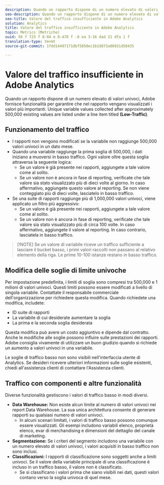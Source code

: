 ```yaml
---
description: Quando un rapporto dispone di un numero elevato di valori univoci, Adobe fornisce funzionalità per garantire che nel rapporto vengano visualizzati i valori più importanti.
seo-description: Quando un rapporto dispone di un numero elevato di valori univoci, Adobe fornisce funzionalità per garantire che nel rapporto vengano visualizzati i valori più importanti.
seo-title: Valore del traffico insufficiente in Adobe Analytics
solution: Analytics
title: Valore del traffico insufficiente in Adobe Analytics
topic: Metrics (Metriche)
uuid: 56 f 723 f 8-94 e 8-478 f -8 ea 3-16 dad 21 dfa 1 f
translation-type: tm+mt
source-git-commit: 1fdd14497171dbf5850ec1b1d873a06931d58435

---
```



# Valore del traffico insufficiente in Adobe Analytics

Quando un rapporto dispone di un numero elevato di valori univoci, Adobe fornisce funzionalità per garantire che nel rapporto vengano visualizzati i valori più importanti. Unique variable values collected after approximately 500,000 existing values are listed under a line item titled **(Low-Traffic)**.

## Funzionamento del traffico

* I rapporti non vengono modificati se la variabile non raggiunge 500,000 valori univoci in un dato mese.
* Quando una variabile raggiunge la prima soglia di 500,000, i dati iniziano a muoversi in basso traffico. Ogni valore oltre questa soglia attraversa la seguente logica:
   * Se un valore è già presente nei rapporti, aggiungete a tale valore come al solito.
   * Se un valore non è ancora in fase di reporting, verificate che tale valore sia stato visualizzato più di dieci volte al giorno. In caso affermativo, aggiungete questo valore al reporting. Se non viene conteggiato più di dieci volte, lasciatelo in basso traffico.
* Se una suite di rapporti raggiunge più di 1,000,000 valori univoci, viene applicato un filtro più aggressivo:
   * Se un valore è già presente nei rapporti, aggiungete a tale valore come al solito.
   * Se un valore non è ancora in fase di reporting, verificate che tale valore sia stato visualizzato più di circa 100 volte. In caso affermativo, aggiungete il valore al reporting. In caso contrario, lasciatela in basso traffico.

> [!NOTE] Se un valore di variabile riceve un traffico sufficiente a lasciare il bucket basso, i primi valori raccolti non passano al relativo elemento della riga. Le prime 10-100 istanze restano in basso traffico.

## Modifica delle soglie di limite univoche

Per impostazione predefinita, i limiti di soglia sono compresi tra 500,000 e 1 milioni di valori univoci. Questi limiti possono essere modificati a livello di singola variabile. Contattate il responsabile commerciale dell'organizzazione per richiedere questa modifica. Quando richiedete una modifica, includete:

* ID suite di rapporti
* La variabile di cui desiderate aumentare la soglia
* La prima e la seconda soglia desiderata

Questa modifica può avere un costo aggiuntivo e dipende dal contratto. Anche le modifiche alle soglie possono influire sulle prestazioni dei rapporti. Adobe consiglia vivamente di utilizzare un buon giudizio quando si richiede un aumento a valori univoci in una variabile.

Le soglie di traffico basso non sono visibili nell'interfaccia utente di Analytics. Se desideri ricevere ulteriori informazioni sulle soglie esistenti, chiedi all'assistenza clienti di contattare l'Assistenza clienti.

## Traffico con componenti e altre funzionalità

Diverse funzionalità gestiscono i valori di traffico basso in modi diversi.

* **Data Warehouse:** Non esiste alcun limite al numero di valori univoci nei report Data Warehouse. La sua unica architettura consente di generare rapporti su qualsiasi numero di valori univoci.
   * In alcuni scenari limitati, i valori di traffico basso possono comunque essere visualizzati. Gli esempi includono variabili elenco, proprietà elenco, evar di merchandising e dimensioni del dettaglio del canale di marketing.
* **Segmentazione:** Se i criteri del segmento includono una variabile con un numero elevato di valori univoci, i valori acquisiti in basso traffico non sono inclusi.
* **Classificazioni:** I rapporti di classificazione sono soggetti anche a limiti univoci. Se il valore della variabile principale di una classificazione è incluso in un traffico basso, il valore non è classificato.
   * Se si classificano i valori prima che siano visibili nei dati, questi valori contano verso la soglia univoca di quel mese.
